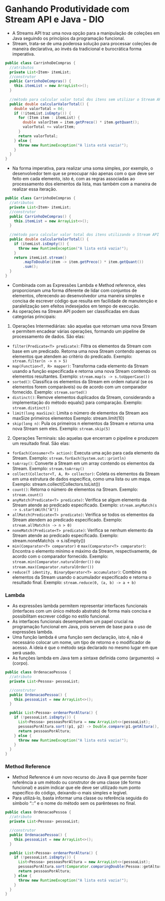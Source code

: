 # Ganhando Produtividade com Stream API e Java - DIO

- A Streams API traz uma nova opção para a manipulação de coleções em Java seguindo os princípios da programação funcional.
- Stream, trata-se de uma poderosa solução para processar coleções de maneira declarativa, ao invés da tradicional e burocrática forma imperativa.

```java
public class CarrinhoDeCompras {
  //atributos
  private List<Item> itemList;
  //construtor
  public CarrinhoDeCompras() {
    this.itemList = new ArrayList<>();
  }
  
  //método para calcular valor total dos itens sem utilizar o Stream API
  public double calcularValorTotal() {
    double valorTotal = 0d;
    if (!itemList.isEmpty()) {
      for (Item item : itemList) {
        double valorItem = item.getPreco() * item.getQuant();
        valorTotal += valorItem;
      }
      return valorTotal;
    } else {
      throw new RuntimeException("A lista está vazia!");
    }
  }
}
```

- Na forma imperativa, para realizar uma soma simples, por exemplo, o desenvolvedor tem que se preocupar não apenas com o que deve ser feito em cada elemento, isto é, com as regras associadas ao processamento dos elementos da lista, mas também com a maneira de realizar essa iteração.

```java
public class CarrinhoDeCompras {
  //atributos
  private List<Item> itemList;
  //construtor
  public CarrinhoDeCompras() {
    this.itemList = new ArrayList<>();
  }
  
  //método para calcular valor total dos itens utilizando o Stream API
  public double calcularValorTotal() {
    if (itemList.isEmpty()) {
      throw new RuntimeException("A lista está vazia!");
    }
    return itemList.stream()
        .mapToDouble(item -> item.getPreco() * item.getQuant())
        .sum();
  }
}
```
- Combinada com as Expressões Lambda e Method reference, eles proporcionam uma forma diferente de lidar com conjuntos de elementos, oferecendo ao desenvolvedor uma maneira simples e concisa de escrever código que resulta em facilidade de manutenção e paralelização sem efeitos indesejados em tempo de execução.
- As operações na Stream API podem ser classificadas em duas categorias principais: 
1. Operações Intermediárias: são aquelas que retornam uma nova Stream e permitem encadear várias operações, formando um pipeline de processamento de dados. São elas:
- `filter(Predicate<T> predicate)`: Filtra os elementos da Stream com base em um predicado. Retorna uma nova Stream contendo apenas os elementos que atendem ao critério do predicado.
Exemplo: ` stream.filter(n -> n > 5)`
- `map(Function<T, R> mapper)`: Transforma cada elemento da Stream usando a função especificada e retorna uma nova Stream contendo os elementos resultantes.
Exemplo: `stream.map(s -> s.toUpperCase())`
- `sorted()`: Classifica os elementos da Stream em ordem natural (se os elementos forem comparáveis) ou de acordo com um comparador fornecido.
Exemplo: `stream.sorted()`
- `distinct()`: Remove elementos duplicados da Stream, considerando a implementação do método equals() para comparação.
Exemplo: `stream.distinct()`
- `limit(long maxSize)`: Limita o número de elementos da Stream aos maxSize primeiros elementos
Exemplo: stream.limit(10)
- `skip(long n)`: Pula os primeiros n elementos da Stream e retorna uma nova Stream sem eles.
Exemplo: `stream.skip(5)`
2. Operações Terminais: são aquelas que encerram o pipeline e produzem um resultado final. São elas:
- `forEach(Consumer<T> action)`: Executa uma ação para cada elemento da Stream.
Exemplo: `stream.forEach(System.out::println)`
- `toArray()`: Converte a Stream em um array contendo os elementos da Stream.
Exemplo: `stream.toArray()`
- `collect(Collector<T, A, R> collector)`: Coleta os elementos da Stream em uma estrutura de dados específica, como uma lista ou um mapa.
Exemplo: stream.collect(Collectors.toList())
- `count()`: Retorna o número de elementos na Stream.
Exemplo: `stream.count()`
- `anyMatch(Predicate<T> predicate)`: Verifica se algum elemento da Stream atende ao predicado especificado.
Exemplo: `stream.anyMatch(s -> s.startsWith("A"))`
- `allMatch(Predicate<T> predicate)`: Verifica se todos os elementos da Stream atendem ao predicado especificado.
Exemplo: `stream.allMatch(n -> n > 0)`
- `noneMatch(Predicate<T> predicate)`: Verifica se nenhum elemento da Stream atende ao predicado especificado.
Exemplo: stream.noneMatch(s -> s.isEmpty())
- `min(Comparator<T> comparator)` e `max(Comparator<T> comparator)`: Encontra o elemento mínimo e máximo da Stream, respectivamente, de acordo com o comparador fornecido.
Exemplo: `stream.min(Comparator.naturalOrder())` ou `stream.max(Comparator.naturalOrder())`
- `reduce(T identity, BinaryOperator<T> accumulator)`: Combina os elementos da Stream usando o acumulador especificado e retorna o resultado final.
Exemplo: `stream.reduce(0, (a, b) -> a + b)`

### Lambda

- As expressões lambda permitem representar interfaces funcionais (interfaces com um único método abstrato) de forma mais concisa e possibilitam escrever código no estilo funcional.
- As interfaces funcionais desempenham um papel crucial na programação funcional em Java, pois servem de base para o uso de expressões lambda.
- Uma função lambda é uma função sem declaração, isto é, não é necessário colocar um nome, um tipo de retorno e o modificador
de acesso. A ideia é que o método seja declarado no mesmo lugar em que será usado.
- As funções lambda em Java tem a sintaxe definida como (argumento) -> (corpo).

```java
public class OrdenacaoPessoa {
  //atributo
  private List<Pessoa> pessoaList;

  //construtor
  public OrdenacaoPessoa() {
    this.pessoaList = new ArrayList<>();
  }

  public List<Pessoa> ordenarPorAltura() {
    if (!pessoaList.isEmpty()) {
      List<Pessoa> pessoasPorAltura = new ArrayList<>(pessoaList);
      pessoasPorAltura.sort((p1, p2) -> Double.compare(p1.getAltura(), p2.getAltura()));
      return pessoasPorAltura;
    } else {
      throw new RuntimeException("A lista está vazia!");
    }
  }
}
```

### Method Reference

- Method Reference é um novo recurso do Java 8 que permite fazer referência a um método ou construtor de uma classe (de forma
funcional) e assim indicar que ele deve ser utilizado num ponto específico do código, deixando-o mais simples e legível.
- Para utilizá-lo, basta informar uma classe ou referência seguida do símbolo “::” e o nome do método sem os parênteses no final.

```java
public class OrdenacaoPessoa {
  //atributo
  private List<Pessoa> pessoaList;

  //construtor
  public OrdenacaoPessoa() {
    this.pessoaList = new ArrayList<>();
  }

  public List<Pessoa> ordenarPorAltura() {
    if (!pessoaList.isEmpty()) {
      List<Pessoa> pessoasPorAltura = new ArrayList<>(pessoaList);
      pessoasPorAltura.sort(Comparator.comparingDouble(Pessoa::getAltura));
      return pessoasPorAltura;
    } else {
      throw new RuntimeException("A lista está vazia!");
    }
  }
}
```

